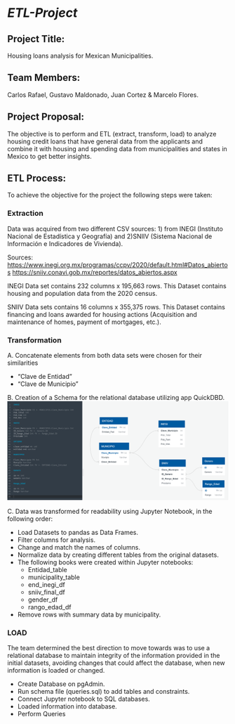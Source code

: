 # _ETL-Project_

## Project Title:

Housing loans analysis for Mexican Municipalities.

## Team Members: 

Carlos Rafael, Gustavo Maldonado, Juan Cortez & Marcelo Flores.

## Project Proposal: 

The objective is to perform and ETL (extract, transform, load) to analyze housing credit loans that have general data from the applicants and combine it with housing and spending data from municipalities and states in Mexico to get better insights. 

## ETL Process:
To achieve the objective for the project the following steps were taken:

### Extraction
Data was acquired from two different CSV sources: 1) from INEGI (Instituto Nacional de Estadística y Geografía) and 2)SNIIV (Sistema Nacional de Información e Indicadores de Vivienda).

Sources:
https://www.inegi.org.mx/programas/ccpv/2020/default.html#Datos_abiertos
https://sniiv.conavi.gob.mx/reportes/datos_abiertos.aspx

INEGI Data set contains 232 columns x 195,663 rows. This Dataset contains housing and population data from the 2020 census.

SNIIV Data sets contains 16 columns x 355,375 rows. This Dataset contains financing and loans awarded for housing actions (Acquisition and maintenance of homes, payment of mortgages, etc.).


### Transformation

A. Concatenate elements from both data sets were chosen for their similarities
- “Clave de Entidad”
- “Clave de Municipio”

B. Creation of a Schema for the relational database utilizing app QuickDBD.
![ERD.png](ERD.png)

C. Data was transformed for readability using Jupyter Notebook, in the following order:
- Load Datasets to pandas as Data Frames.
- Filter columns for analysis.
- Change and match the names of columns.
- Normalize data by creating different tables from the original datasets.
- The following books were created within Jupyter notebooks:
  - Entidad_table
  - municipality_table
  - end_inegi_df
  - sniiv_final_df
  - gender_df
  - rango_edad_df		
- Remove rows with summary data by municipality.

### LOAD

The team determined the best direction to move towards was to use a relational database to maintain integrity of the information provided in the initial datasets, avoiding changes that could affect the database, when new information is loaded or changed.

- Create Database on pgAdmin.
- Run schema file (queries.sql) to add tables and constraints.
- Connect Jupyter notebook to SQL databases.
- Loaded information into database.
- Perform Queries
